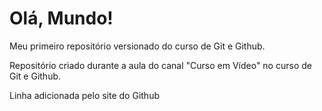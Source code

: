 # Olá, Mundo!
Meu primeiro repositório versionado do curso de Git e Github.

Repositório criado durante a aula do canal "Curso em Vídeo" no curso de Git e Github. 

Linha adicionada pelo site do Github

